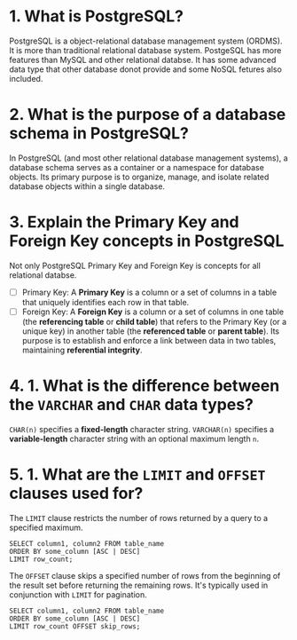 # 1. What is PostgreSQL?

PostgreSQL is a object-relational database management system (ORDMS). It is more than traditional relational database system. PostgeSQL has more features than MySQL and other relational databse. It has some advanced data type that other database donot provide and some NoSQL fetures also included.

# 2. What is the purpose of a database schema in PostgreSQL?

In PostgreSQL (and most other relational database management systems), a database schema serves as a container or a namespace for database objects. Its primary purpose is to organize, manage, and isolate related database objects within a single database.

# 3. Explain the **Primary Key** and **Foreign Key** concepts in PostgreSQL

Not only PostgreSQL Primary Key and Foreign Key is concepts for all relational databse.

- [ ] Primary Key: A **Primary Key** is a column or a set of columns in a table that uniquely identifies each row in that table.
- [ ] Foreign Key: A **Foreign Key** is a column or a set of columns in one table (the **referencing table** or **child table**) that refers to the Primary Key (or a unique key) in another table (the **referenced table** or **parent table**). Its purpose is to establish and enforce a link between data in two tables, maintaining **referential integrity**.

# 4. 1. What is the difference between the `VARCHAR` and `CHAR` data types?

`CHAR(n)` specifies a **fixed-length** character string.
`VARCHAR(n)` specifies a **variable-length** character string with an optional maximum length `n`.

# 5. 1. What are the `LIMIT` and `OFFSET` clauses used for?

The `LIMIT` clause restricts the number of rows returned by a query to a specified maximum.

    SELECT column1, column2 FROM table_name
    ORDER BY some_column [ASC | DESC]
    LIMIT row_count;

The `OFFSET` clause skips a specified number of rows from the beginning of the result set before returning the remaining rows. It's typically used in conjunction with `LIMIT` for pagination.

    SELECT column1, column2 FROM table_name
    ORDER BY some_column [ASC | DESC]
    LIMIT row_count OFFSET skip_rows;
